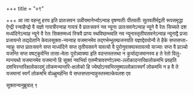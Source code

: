 +++
title = "०९"

+++
आ त्वा वहन्तु हरय इति प्रातःसवन उन्नीयमानेभ्योऽन्वाह वृषण्वतीः पीतवतीः
सुतवतीर्मद्वती रूपसमृद्धा ऐन्द्री रन्वाहैन्द्रो वै यज्ञो
गायत्रीरन्वाह गायत्रं वै प्रातःसवनं नव न्यूनाः
प्रातःसवनेऽन्वाह न्यूने वै रेतः सिच्यते दश मध्यंदिनेऽन्वाह न्यूने वै
रेतः सिक्तम्मध्यं स्त्रियै प्राप्य स्थविष्ठम्भवति नव
न्यूनास्तृतीयसवनेऽन्वाह
न्यूनाद्वै प्रजाः प्रजायन्ते तद्यदेतानि
केवलसूक्ता-न्यन्वाह यजमानमेव
तद्गर्भम्भूतम्प्रजनयति यज्ञाद्देवयोन्यै
ते हैके सप्तसप्ता-न्वाहुः सप्त प्रातःसवने सप्त माध्यंदिने सप्त
तृतीयसवने यावत्यो वै पुरोनुवाक्यास्तावत्यो याज्याः सप्त
वै प्राञ्चो यजन्ति सप्त वषट्कुर्वन्ति तासा-मेताः पुरोन्न्वाक्या इति
वदन्तस्तत्तथा न कुर्याद्यजमानस्य ह ते रेतो विलु-म्पन्त्यथो
यजमानमेव यजमानो हि सूक्तं नवभिर्वा
एतम्मैत्रावरुणोऽस्मा-ल्लोकादन्तरिक्षलोकमभि
प्रवहति दशभिरन्तरिक्षलोकादमुं लोकमभ्यन्तरि-क्षलोको हि
ज्येष्ठोऽनवभिरमुष्माल्लोकात्स्वर्गं
लोकमभि न ह वै ते यजमानां स्वर्गं लोकमभि वोळ्हुमर्हन्ति ये
सप्तसप्तान्वाहुस्तस्मात्केवलश एव 

सूक्तान्यनुब्रूयात् ९




 


